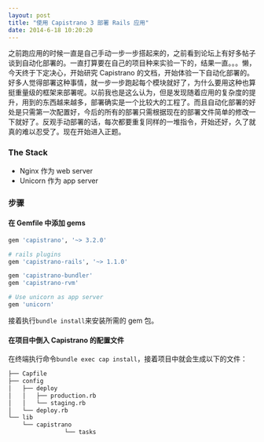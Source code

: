 ```yaml
---
layout: post
title: "使用 Capistrano 3 部署 Rails 应用"
date: 2014-6-18 10:20:20
---
```

之前跑应用的时候一直是自己手动一步一步搭起来的，之前看到论坛上有好多帖子谈到自动化部署的。一直打算要在自己的项目种来实验一下的，结果一直。。。懒，今天终于下定决心，开始研究 Capistrano 的文档，开始体验一下自动化部署的。
好多人觉得部署这种事情，就一步一步跑起每个模块就好了，为什么要用这种也算挺重量级的框架来部署呢。以前我也是这么认为，但是发现随着应用的复杂度的提升，用到的东西越来越多，部署确实是一个比较大的工程了。而且自动化部署的好处是只需第一次配置好，今后的所有的部署只需根据现在的部署文件简单的修改一下就好了。反观手动部署的话，每次都要重复同样的一堆指令，开始还好，久了就真的难以忍受了。现在开始进入正题。

### The Stack

* Nginx 作为 web server
* Unicorn 作为 app server

### 步骤
#### 在 Gemfile 中添加 gems

```ruby
gem 'capistrano', '~> 3.2.0'

# rails plugins
gem 'capistrano-rails', '~> 1.1.0'

gem 'capistrano-bundler'
gem 'capistrano-rvm'

# Use unicorn as app server
gem 'unicorn'
```
接着执行`bundle install`来安装所需的 gem 包。

#### 在项目中倒入 Capistrano 的配置文件

在终端执行命令`bundle exec cap install`，接着项目中就会生成以下的文件：

```bash
├── Capfile
├── config
│   ├── deploy
│   │   ├── production.rb
│   │   └── staging.rb
│   └── deploy.rb
└── lib
    └── capistrano
                └── tasks
```
